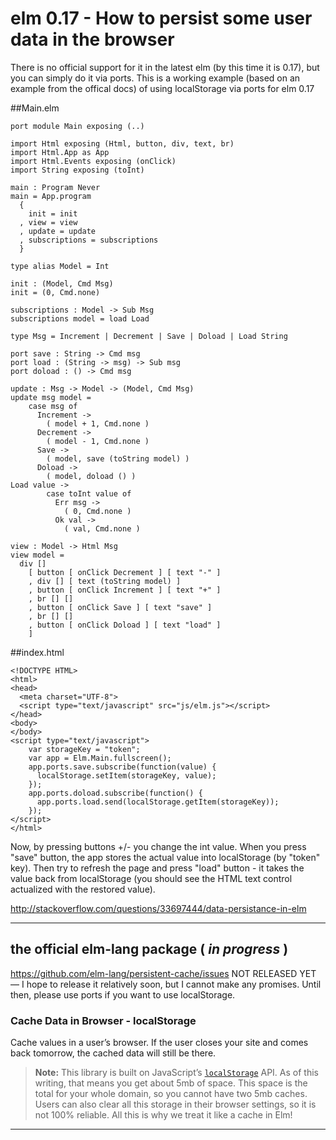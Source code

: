 # elm 0.17 - How to persist some user data in the browser

There is no official support for it in the latest elm (by this time it is 0.17), but you can simply do it via ports. This is a working example (based on an example from the offical docs) of using localStorage via ports for elm 0.17

##Main.elm

```
port module Main exposing (..)

import Html exposing (Html, button, div, text, br)
import Html.App as App
import Html.Events exposing (onClick)
import String exposing (toInt)

main : Program Never
main = App.program
  {
    init = init
  , view = view
  , update = update
  , subscriptions = subscriptions
  }

type alias Model = Int

init : (Model, Cmd Msg)
init = (0, Cmd.none)

subscriptions : Model -> Sub Msg
subscriptions model = load Load

type Msg = Increment | Decrement | Save | Doload | Load String

port save : String -> Cmd msg
port load : (String -> msg) -> Sub msg
port doload : () -> Cmd msg

update : Msg -> Model -> (Model, Cmd Msg)
update msg model =
    case msg of
      Increment ->
        ( model + 1, Cmd.none )
      Decrement ->
        ( model - 1, Cmd.none )
      Save ->
        ( model, save (toString model) )
      Doload ->
        ( model, doload () )
Load value ->
        case toInt value of
          Err msg ->
            ( 0, Cmd.none )
          Ok val ->
            ( val, Cmd.none )

view : Model -> Html Msg
view model =
  div []
    [ button [ onClick Decrement ] [ text "-" ]
    , div [] [ text (toString model) ]
    , button [ onClick Increment ] [ text "+" ]
    , br [] []
    , button [ onClick Save ] [ text "save" ]
    , br [] []
    , button [ onClick Doload ] [ text "load" ]
    ]
```

##index.html


```
<!DOCTYPE HTML>
<html>
<head>
  <meta charset="UTF-8">
  <script type="text/javascript" src="js/elm.js"></script>
</head>
<body>
</body>
<script type="text/javascript">
    var storageKey = "token";
    var app = Elm.Main.fullscreen();
    app.ports.save.subscribe(function(value) {
      localStorage.setItem(storageKey, value);
    });
    app.ports.doload.subscribe(function() {
      app.ports.load.send(localStorage.getItem(storageKey));
    });
</script>
</html>
```
Now, by pressing buttons +/- you change the int value. When you press "save" button, the app stores the actual value into localStorage (by "token" key). Then try to refresh the page and press "load" button - it takes the value back from localStorage (you should see the HTML text control actualized with the restored value).

<http://stackoverflow.com/questions/33697444/data-persistance-in-elm>

---
## the official elm-lang package ( *in progress* )

<https://github.com/elm-lang/persistent-cache/issues>
NOT RELEASED YET — I hope to release it relatively soon, but I cannot make any promises. Until then, please use ports if you want to use localStorage.

### Cache Data in Browser - localStorage

Cache values in a user’s browser. If the user closes your site and comes back tomorrow, the cached data will still be there.

> **Note:** This library is built on JavaScript’s [`localStorage`](https://developer.mozilla.org/en-US/docs/Web/API/Window/localStorage) API. As of this writing, that means you get about 5mb of space. This space is the total for your whole domain, so you cannot have two 5mb caches. Users can also clear all this storage in their browser settings, so it is not 100% reliable. All this is why we treat it like a cache in Elm!

---



